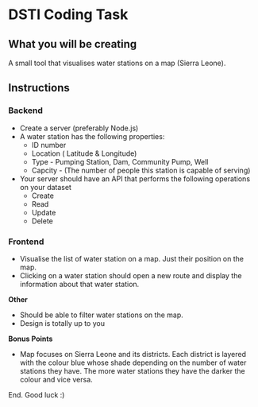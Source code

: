 # DSTI Coding Task

## What you will be creating

A small tool that visualises water stations on a map (Sierra Leone).

## Instructions

### Backend

- Create a server (preferably Node.js)
- A water station has the following properties:
    - ID number
    - Location ( Latitude & Longitude)
    - Type - Pumping Station, Dam, Community Pump, Well
    - Capcity - (The number of people this station is capable of serving)
- Your server should have an API that performs the following operations on your dataset
    - Create
    - Read
    - Update
    - Delete

### Frontend

- Visualise the list of water station on a map. Just their position on the map.
- Clicking on a water station should open a new route and display the information about that water station.

**Other**

- Should be able to filter water stations on the map.
- Design is totally up to you

**Bonus Points**

- Map focuses on Sierra Leone and its districts. Each district is layered with the colour blue whose shade depending on the number of water stations they have. The more water stations they have the darker the colour and vice versa.

End. Good luck :)